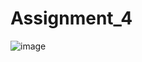 # Assignment_4

![image](https://github.com/user-attachments/assets/a8aeaf94-b803-455a-89ad-2b2de92a2311)
